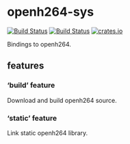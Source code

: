 # openh264-sys

[![Build Status](https://travis-ci.org/saturday06/rust-openh264.svg?branch=master)](https://travis-ci.org/saturday06/rust-openh264)
[![Build Status](https://ci.appveyor.com/api/projects/status/github/gruntjs/grunt?branch=master&svg=true)](https://ci.appveyor.com/project/saturday06/rust-openh264)
[![crates.io](https://img.shields.io/crates/v/openh264-sys.svg)](https://crates.io/crates/openh264-sys)

Bindings to openh264.

## features

### ‘build’ feature
Download and build openh264 source.

### ‘static’ feature
Link static openh264 library.
